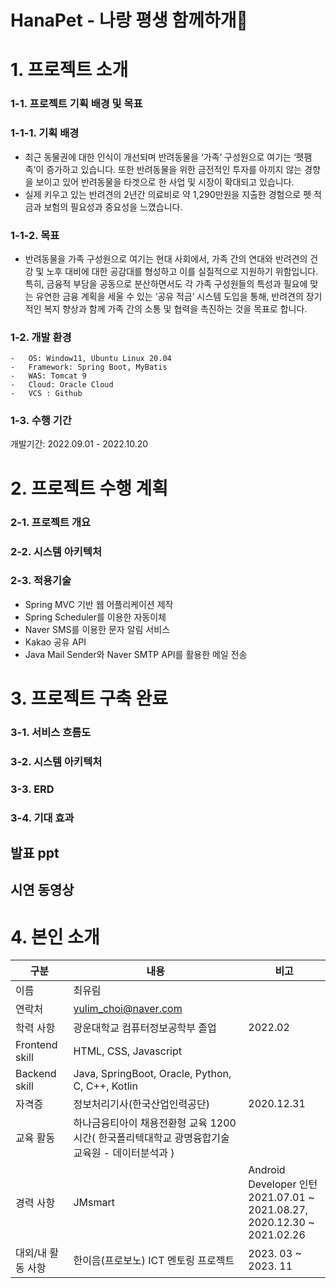 # HanaPet - 나랑 평생 함께하개🐶

# 1. 프로젝트 소개

### 1-1. 프로젝트 기획 배경 및 목표

### 1-1-1. 기획 배경

- 최근 동물권에 대한 인식이 개선되며 반려동물을 ‘가족’ 구성원으로 여기는 ‘펫팸족’이 증가하고 있습니다. 또한 반려동물을 위한 금전적인 투자를 아끼지 않는 경향을 보이고 있어 반려동물을 타겟으로 한 사업 및 시장이 확대되고 있습니다.
- 실제 키우고 있는 반려견의 2년간 의료비로 약 1,290만원을 지출한 경험으로 펫 적금과 보험의 필요성과 중요성을 느꼈습니다.

### 1-1-2. 목표

- 반려동물을 가족 구성원으로 여기는 현대 사회에서, 가족 간의 연대와 반려견의 건강 및 노후 대비에 대한 공감대를 형성하고 이를 실질적으로 지원하기 위함입니다. 특히, 금융적 부담을 공동으로 분산하면서도 각 가족 구성원들의 특성과 필요에 맞는 유연한 금융 계획을 세울 수 있는 ‘공유 적금’ 시스템 도입을 통해, 반려견의 장기적인 복지 향상과 함께 가족 간의 소통 및 협력을 촉진하는 것을 목표로 합니다.

### 1-2. 개발 환경

```
-	OS: Window11, Ubuntu Linux 20.04
-	Framework: Spring Boot, MyBatis
-	WAS: Tomcat 9
-	Cloud: Oracle Cloud
-	VCS : Github
```

### 1-3. 수행 기간

개발기간: 2022.09.01 - 2022.10.20 <br/>

# 2. 프로젝트 수행 계획

### 2-1. 프로젝트 개요

### 2-2. 시스템 아키텍처

### 2-3. 적용기술

- Spring MVC 기반 웹 어플리케이션 제작
- Spring Scheduler를 이용한 자동이체
- Naver SMS를 이용한 문자 알림 서비스
- Kakao 공유 API
- Java Mail Sender와 Naver SMTP API를 활용한 메일 전송

# 3. 프로젝트 구축 완료

### 3-1. 서비스 흐름도

### 3-2. 시스템 아키텍처

### 3-3. ERD

### 3-4. 기대 효과

## 발표 ppt

## 시연 동영상

# 4. 본인 소개

| 구분 | 내용 | 비고 |
| --- | --- | --- |
| 이름 | 최유림 |  |
| 연락처 | yulim_choi@naver.com |  |
| 학력 사항 | 광운대학교 컴퓨터정보공학부 졸업 | 2022.02 |
| Frontend skill | HTML, CSS, Javascript |  |
| Backend skill | Java, SpringBoot, Oracle, Python, C, C++, Kotlin |  |
| 자격증 | 정보처리기사(한국산업인력공단) | 2020.12.31 |
| 교육 활동 | 하나금융티아이 채용전환형 교육 1200시간( 한국폴리텍대학교 광명융합기술교육원 - 데이터분석과 ) |  |
| 경력 사항 | JMsmart | Android Developer 인턴<br>2021.07.01 ~ 2021.08.27,<br>2020.12.30 ~ 2021.02.26 |
| 대외/내 활동 사항 | 한이음(프로보노) ICT 멘토링 프로젝트 | 2023. 03 ~ 2023. 11 |
